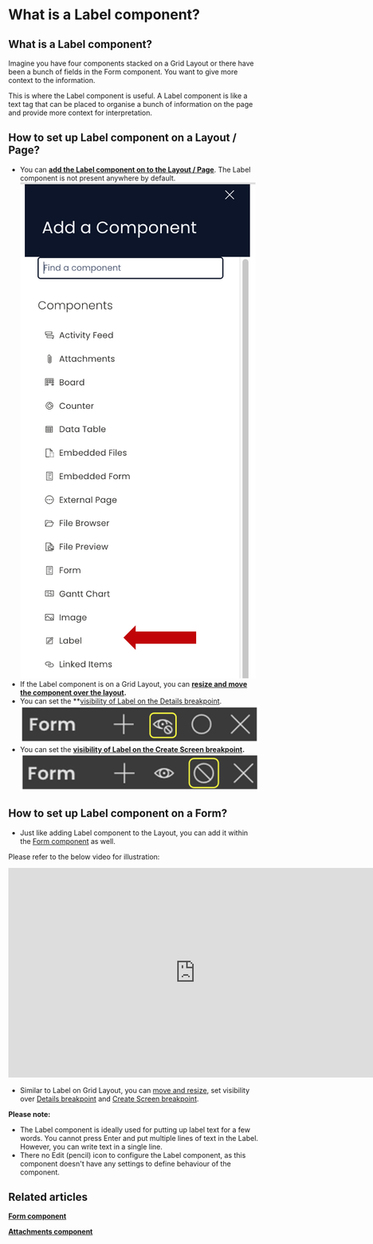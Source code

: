 # What is a Label component?

## **What is a Label component?**

Imagine you have four components stacked on a Grid Layout or there have been a bunch of fields in the Form component. You want to give more context to the information.

This is where the Label component is useful. A Label component is like a text tag that can be placed to organise a bunch of information on the page and provide more context for interpretation.

## **How to set up Label component on a Layout / Page?**

- You can **[add the Label component on to the Layout / Page](https://docs.rapidplatform.com/books/experiences/page/how-to-add-a-component-to-a-layout-page "How to add a component to a Layout / Page?")**. The Label component is not present anywhere by default. 
    ![Component list](<Component list.png>)
- If the Label component is on a Grid Layout, you can **[resize and move the component over the layout](https://docs.rapidplatform.com/books/experiences/page/how-to-arrange-a-component-on-grid-layout "How to arrange a component on Grid layout?").**
- You can set the **[visibility of Label on the Details breakpoint](https://docs.rapidplatform.com/books/experiences/page/how-to-set-a-component-to-be-visible-hidden-on-item-details-and-create-breakpoints "How to set a component to be visible / hidden on 'Item Details' and 'Create' breakpoints?").   
    ![Visiblity toggle](<../Visiblity toggle.png>)
- You can set the **[visibility of Label on the Create Screen breakpoint](https://docs.rapidplatform.com/books/experiences/page/how-to-set-a-component-to-be-visible-hidden-on-item-details-and-create-breakpoints "How to set a component to be visible / hidden on 'Item Details' and 'Create' breakpoints?").** 
    ![Display toggle](<../Display toggle.png>)

## **How to set up Label component on a Form?**

- Just like adding Label component to the Layout, you can add it within the [Form component](https://docs.rapidplatform.com/books/experiences/page/what-is-a-form-component-on-a-layout-page "What is a Form Component on a Layout / Page?") as well.

Please refer to the below video for illustration:  
  
<iframe allowfullscreen="allowfullscreen" frameborder="0" height="422" src="https://www.youtube.com/embed/39xCB7v7FKM?si=SnHEeB7JfsKNsFb_" style="width: 750px; height: 420px;" title="YouTube video player" width="750"></iframe>

- Similar to Label on Grid Layout, you can [move and resize](https://docs.rapidplatform.com/books/experiences/page/how-to-arrange-a-component-on-grid-layout), set visibility over [Details breakpoint](https://docs.rapidplatform.com/books/experiences/page/how-to-set-a-component-to-be-visible-hidden-on-item-details-and-create-breakpoints) and [Create Screen breakpoint](https://docs.rapidplatform.com/books/experiences/page/how-to-set-a-component-to-be-visible-hidden-on-item-details-and-create-breakpoints).

**Please note:**

- The Label component is ideally used for putting up label text for a few words. You cannot press Enter and put multiple lines of text in the Label. However, you can write text in a single line.
- There no Edit (pencil) icon to configure the Label component, as this component doesn't have any settings to define behaviour of the component.

## **Related articles**

[**Form component**](https://docs.rapidplatform.com/books/experiences/page/what-is-a-form-component-on-a-layout-page "What is a Form Component on a Layout / Page?")

[**Attachments component**](https://docs.rapidplatform.com/books/experiences/page/what-is-an-attachments-component-on-a-layout-page "What is an Attachments component on a Layout / Page?")
